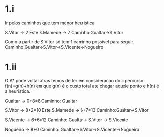 # 1.i
Ir pelos caminhos que tem menor heuristica

S.Vitor -> 2
Este S.Mamede -> 7
Caminho:Gualtar->S.Vitor

Como a partir de S.Vitor só tem 1 caminho possivel para seguir.
Caminho:Gualtar->S.Vitor->S.Vicente->Nogueiro

# 1.ii
O A* pode voltar atras temos de ter em consideracao do o percurso. f(n)=g(n)+h(n) em que g(n) é o custo total ate chegar aquele ponto e h(n) é a heuristica.

Gualtar -> 0+8=8
Caminho: Gualtar

S.Vitor -> 8+2=10
Este S.Mamede -> 6+7=13
Caminho:Gualtar->S.Vitor

S.Vicente -> 6+6=12
Caminho: Gualtar-> S.Vitor -> S.Vicente

Nogueiro -> 8+0
Caminho: Gualtar->S.Vitor->S.Vicente->Nogueiro